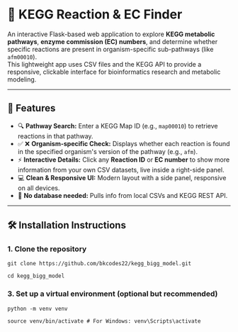 # 🧬 KEGG Reaction & EC Finder

An interactive Flask-based web application to explore **KEGG metabolic pathways**, **enzyme commission (EC) numbers**, and determine whether specific reactions are present in organism-specific sub-pathways (like `afm00010`).  
This lightweight app uses CSV files and the KEGG API to provide a responsive, clickable interface for bioinformatics research and metabolic modeling.

---

## 🚀 Features

- 🔍 **Pathway Search:** Enter a KEGG Map ID (e.g., `map00010`) to retrieve reactions in that pathway.
- ✅ ❌ **Organism-specific Check:** Displays whether each reaction is found in the specified organism's version of the pathway (e.g., `afm`).
- ⚡ **Interactive Details:** Click any **Reaction ID** or **EC number** to show more information from your own CSV datasets, live inside a right-side panel.
- 💻 **Clean & Responsive UI:** Modern layout with a side panel, responsive on all devices.
- 🧾 **No database needed:** Pulls info from local CSVs and KEGG REST API.

---

## 🛠 Installation Instructions

### 1. Clone the repository

```git clone https://github.com/bkcodes22/kegg_bigg_model.git```<br/>

```cd kegg_bigg_model```

### 3. Set up a virtual environment (optional but recommended)
```python -m venv venv```

```source venv/bin/activate # For Windows: venv\Scripts\activate```

